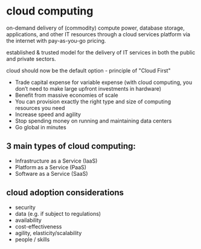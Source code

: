 
# cloud computing

on-demand delivery of (commodity) compute power, database storage, applications, and other IT resources through a cloud services platform via the internet with pay-as-you-go pricing.

established & trusted model for the delivery of IT services in both the public and private sectors.

cloud should now be the default option - principle of "Cloud First"

* Trade capital expense for variable expense (with cloud computing, you don’t need to make large upfront investments in hardware)
* Benefit from massive economies of scale
* You can provision exactly the right type and size of computing resources you need
* Increase speed and agility
* Stop spending money on running and maintaining data centers
* Go global in minutes

## 3 main types of cloud computing:
* Infrastructure as a Service (IaaS)
* Platform as a Service (PaaS)
* Software as a Service (SaaS)

## cloud adoption considerations
* security
* data (e.g. if subject to regulations)
* availability
* cost-effectiveness
* agility, elasticity/scalability
* people / skills



